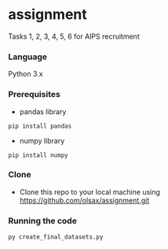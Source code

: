 # assignment

Tasks 1, 2, 3, 4, 5, 6 for AIPS recruitment


### Language
Python 3.x

### Prerequisites

- pandas library
```
pip install pandas
```
- numpy library
```
pip install numpy
```

### Clone
- Clone this repo to your local machine using https://github.com/olsax/assignment.git

### Running the code

```
py create_final_datasets.py
```
